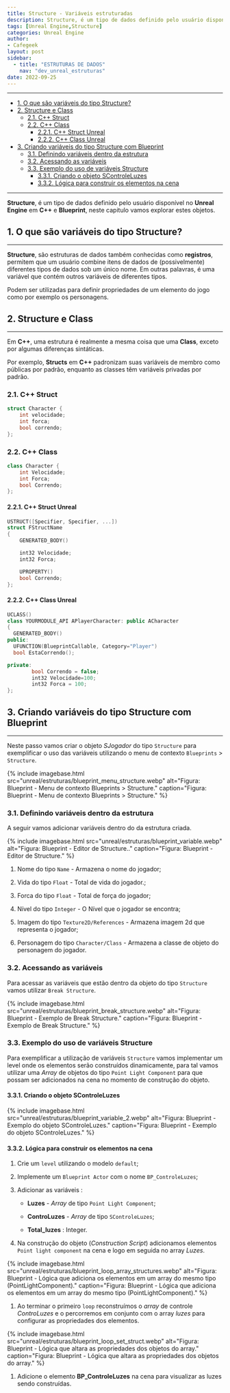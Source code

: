 ```yaml
---
title: Structure - Variáveis estruturadas
description: Structure, é um tipo de dados definido pelo usuário disponível no Unreal Engine em C++ e Blueprint, neste capitulo vamos explorar estes objetos.  
tags: [Unreal Engine,Structure]
categories: Unreal Engine
author: 
- Cafegeek
layout: post
sidebar:  
  - title: "ESTRUTURAS DE DADOS"
    nav: "dev_unreal_estruturas"
date: 2022-09-25 
---
```


***

- [1. O que são variáveis do tipo Structure?](#1-o-que-são-variáveis-do-tipo-structure)
- [2. Structure e Class](#2-structure-e-class)
  - [2.1. C++ Struct](#21-c-struct)
  - [2.2. C++ Class](#22-c-class)
    - [2.2.1. C++ Struct Unreal](#221-c-struct-unreal)
    - [2.2.2. C++ Class Unreal](#222-c-class-unreal)
- [3. Criando variáveis do tipo Structure com Blueprint](#3-criando-variáveis-do-tipo-structure-com-blueprint)
  - [3.1. Definindo variáveis dentro da estrutura](#31-definindo-variáveis-dentro-da-estrutura)
  - [3.2. Acessando as variáveis](#32-acessando-as-variáveis)
  - [3.3. Exemplo do uso de variáveis Structure](#33-exemplo-do-uso-de-variáveis-structure)
    - [3.3.1. Criando o objeto SControleLuzes](#331-criando-o-objeto-scontroleluzes)
    - [3.3.2. Lógica para construir os elementos na cena](#332-lógica-para-construir-os-elementos-na-cena)

***

**Structure**, é um tipo de dados definido pelo usuário disponível no **Unreal Engine** em **C++** e **Blueprint**, neste capitulo vamos explorar estes objetos.

## 1. O que são variáveis do tipo Structure?

***

**Structure**, são estruturas de dados também conhecidas como **registros**, permitem que um usuário combine itens de dados de (possivelmente) diferentes tipos de dados sob um único nome. Em outras palavras, é uma variável que contém outros variáveis de diferentes tipos.  

Podem ser utilizadas para definir propriedades de um elemento do jogo como por exemplo os personagens.

## 2. Structure e Class

***

Em **C++**, uma estrutura é realmente a mesma coisa que uma **Class**, exceto por algumas diferenças sintáticas.  

Por exemplo, **Structs** em **C++** padronizam suas variáveis de membro como públicas por padrão, enquanto as classes têm variáveis privadas por padrão.

### 2.1. C++ Struct

```cpp
struct Character {
    int velocidade;
    int forca;
    bool correndo;
};
```

### 2.2. C++ Class

```cpp
class Character {
    int Velocidade;
    int Forca;
    bool Correndo;
};
```

#### 2.2.1. C++ Struct Unreal

```cpp
USTRUCT([Specifier, Specifier, ...])
struct FStructName
{
    GENERATED_BODY()

    int32 Velocidade;
    int32 Forca;

    UPROPERTY()
    bool Correndo;
};
```

#### 2.2.2. C++ Class Unreal

```cpp
UCLASS()
class YOURMODULE_API APlayerCharacter: public ACharacter
{
  GENERATED_BODY()
public:
  UFUNCTION(BlueprintCallable, Category="Player")
  bool EstaCorrendo();

private:
        bool Correndo = false;
        int32 Velocidade=100;
        int32 Forca = 100;
};
```

## 3. Criando variáveis do tipo Structure com Blueprint

***

Neste passo vamos criar o objeto *SJogador* do tipo `Structure` para exemplificar o uso das variáveis utilizando o menu de contexto `Blueprints` > `Structure`.

{% include imagebase.html
    src="unreal/estruturas/blueprint_menu_structure.webp"
    alt="Figura: Blueprint - Menu de contexto Blueprints > Structure."
    caption="Figura: Blueprint - Menu de contexto Blueprints > Structure."
%}

### 3.1. Definindo variáveis dentro da estrutura

A seguir vamos adicionar variáveis dentro do da estrutura criada.

{% include imagebase.html
    src="unreal/estruturas/blueprint_variable.webp"
    alt="Figura: Blueprint - Editor de Structure.."
    caption="Figura: Blueprint - Editor de Structure."
%}

1. Nome do tipo `Name` - Armazena o nome do jogador;

1. Vida do tipo `Float` - Total de vida do jogador.;

1. Forca do tipo `Float` - Total de força do jogador;

1. Nível do tipo `Integer` - O Nível que o jogador se encontra;

1. Imagem do tipo `Texture2D/References` - Armazena imagem 2d que representa o jogador;

1. Personagem do tipo `Character/Class` - Armazena a classe de objeto do personagem do jogador.

### 3.2. Acessando as variáveis

Para acessar as variáveis que estão dentro da objeto do tipo `Structure` vamos utilizar `Break Structure`.  

{% include imagebase.html
    src="unreal/estruturas/blueprint_break_structure.webp"
    alt="Figura: Blueprint - Exemplo de Break Structure."
    caption="Figura: Blueprint - Exemplo de Break Structure."
%}

### 3.3. Exemplo do uso de variáveis Structure

Para exemplificar a utilização de variáveis `Structure` vamos implementar um level onde os elementos serão construídos dinamicamente, para tal vamos utilizar uma *Array* de objetos do tipo `Point Light Component` para que possam ser adicionados na cena no momento de construção do objeto.

#### 3.3.1. Criando o objeto SControleLuzes

{% include imagebase.html
    src="unreal/estruturas/blueprint_variable_2.webp"
    alt="Figura: Blueprint - Exemplo do objeto SControleLuzes."
    caption="Figura: Blueprint - Exemplo do objeto SControleLuzes."
%}

#### 3.3.2. Lógica para construir os elementos na cena

1. Crie um `level` utilizando o modelo `default`;

1. Implemente um `Blueprint Actor` com o nome `BP_ControleLuzes`;

1. Adicionar as variáveis :

    - **Luzes** - *Array* de tipo `Point Light Component`;

    - **ControLuzes** - *Array* de tipo `SControleLuzes`;

    - **Total_luzes** : Integer.

1. Na construção do objeto (*Construction Script*) adicionamos elementos `Point light component` na cena e logo em seguida no array *Luzes*.  

{% include imagebase.html
    src="unreal/estruturas/blueprint_loop_array_structures.webp"
    alt="Figura: Blueprint - Lógica que adiciona os elementos em um array do mesmo tipo (PointLightComponent)."
    caption="Figura: Blueprint - Lógica que adiciona os elementos em um array do mesmo tipo (PointLightComponent)."
%}

1. Ao terminar o primeiro `loop` reconstruímos o *array* de controle *ControLuzes* e o percorremos em conjunto com o array *luzes* para configurar as propriedades dos elementos.  

{% include imagebase.html
    src="unreal/estruturas/blueprint_loop_set_struct.webp"
    alt="Figura: Blueprint - Lógica que altara as propriedades dos objetos do array."
    caption="Figura: Blueprint - Lógica que altara as propriedades dos objetos do array."
%}

1. Adicione o elemento **BP_ControleLuzes** na cena para visualizar as luzes sendo construídas.
